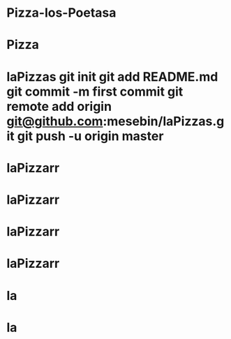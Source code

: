 # Pizza-los-Poetasa
# Pizza
# laPizzas git init git add README.md git commit -m first commit git remote add origin git@github.com:mesebin/laPizzas.git git push -u origin master
# laPizzarr
# laPizzarr
# laPizzarr
# laPizzarr
# la
# la
